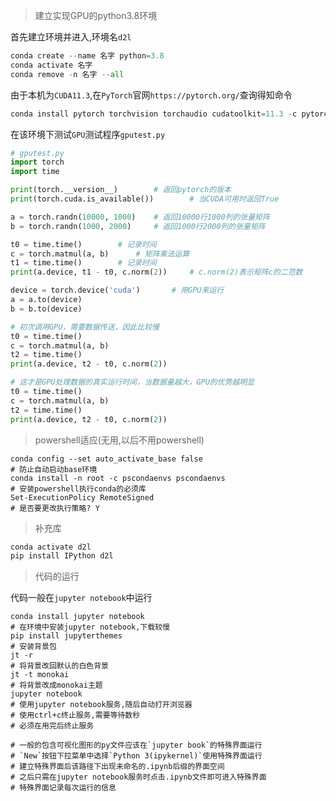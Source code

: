 > 建立实现GPU的python3.8环境

首先建立环境并进入,环境名`d2l`

```python
conda create --name 名字 python=3.8
conda activate 名字
conda remove -n 名字 --all
```

由于本机为`CUDA11.3`,在`PyTorch`官网`https://pytorch.org/`查询得知命令

```python
conda install pytorch torchvision torchaudio cudatoolkit=11.3 -c pytorch
```

在该环境下测试`GPU`测试程序`gputest.py`

```python
# gputest.py
import torch
import time

print(torch.__version__)        # 返回pytorch的版本
print(torch.cuda.is_available())        # 当CUDA可用时返回True

a = torch.randn(10000, 1000)    # 返回10000行1000列的张量矩阵
b = torch.randn(1000, 2000)     # 返回1000行2000列的张量矩阵

t0 = time.time()        # 记录时间
c = torch.matmul(a, b)      # 矩阵乘法运算
t1 = time.time()        # 记录时间
print(a.device, t1 - t0, c.norm(2))     # c.norm(2)表示矩阵c的二范数

device = torch.device('cuda')       # 用GPU来运行
a = a.to(device)
b = b.to(device)

# 初次调用GPU，需要数据传送，因此比较慢
t0 = time.time()
c = torch.matmul(a, b)
t2 = time.time()
print(a.device, t2 - t0, c.norm(2))

# 这才是GPU处理数据的真实运行时间，当数据量越大，GPU的优势越明显
t0 = time.time()
c = torch.matmul(a, b)
t2 = time.time()
print(a.device, t2 - t0, c.norm(2))
```

> powershell适应(无用,以后不用powershell)

```shell
conda config --set auto_activate_base false
# 防止自动启动base环境
conda install -n root -c pscondaenvs pscondaenvs
# 安装powershell执行conda的必须库
Set-ExecutionPolicy RemoteSigned 
# 是否要更改执行策略? Y
```

> 补充库

```sh
conda activate d2l
pip install IPython d2l
```

> 代码的运行

代码一般在`jupyter notebook`中运行

```shell
conda install jupyter notebook
# 在环境中安装jupyter notebook,下载较慢
pip install jupyterthemes
# 安装背景包
jt -r
# 将背景改回默认的白色背景
jt -t monokai
# 将背景改成monokai主题
jupyter notebook
# 使用jupyter notebook服务,随后自动打开浏览器
# 使用ctrl+c终止服务,需要等待数秒
# 必须在用完后终止服务

# 一般的包含可视化图形的py文件应该在`jupyter book`的特殊界面运行
# `New`按钮下拉菜单中选择`Python 3(ipykernel)`使用特殊界面运行
# 建立特殊界面后该路径下出现未命名的.ipynb后缀的界面空间
# 之后只需在jupyter notebook服务时点击.ipynb文件即可进入特殊界面
# 特殊界面记录每次运行的信息
```

